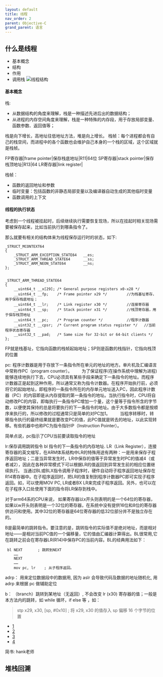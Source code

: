 ```yaml
---
layout: default
title: 线程
nav_order: 2
parent: Objective-C
grand_parent: 语言
---
```


## 什么是线程

- 基本概念
- 结构
- 作用
- 调用栈
![线程结构](../../../images/iOS/线程结构.png)

#### 基本概念
栈:
- 从数据结构的角度来理解，栈是一种描述先进后出的数据结构；
- 从进程的内存空间角度来理解，栈是一种特殊的内存段，用于存放局部变量、函数参数、返回值等；

栈是向下增长，高地址往低地址方法，堆是向上增长。
栈帧：每个进程都会有自己的栈空间，而进程中的各个函数也会维护自己本身的一个栈的区域，这个区域就是栈帧。

FP寄存器|frame pointer|保存栈底地址|R11|64位
SP寄存器|stack pointer|保存栈顶地址|R13|64
LR寄存器|link register|

栈帧：
- 函数的返回地址和参数
- 临时变量：包括函数的非静态局部变量以及编译器自动生成的其他临时变量
- 函数调用的上下文

#### 线程的执行状态
考虑到一个线程被挂起时，后续继续执行需要恢复现场，所以在挂起时相关现场需要被保存起来，比如当前执行到哪条指令了。

那么就要有相关的结构体来为线程保存运行时的状态，如下:

~~~Objecive-C   
_STRUCT_MCONTEXT64
{
    _STRUCT_ARM_EXCEPTION_STATE64   __es;
    _STRUCT_ARM_THREAD_STATE64      __ss;
    _STRUCT_ARM_NEON_STATE64        __ns;
};


_STRUCT_ARM_THREAD_STATE64
{
    __uint64_t __x[29]; /* General purpose registers x0-x28 */
    __uint64_t __fp;    /* Frame pointer x29 */         //为栈基址寄存，用于保存栈底地址；
    __uint64_t __lr;    /* Link register x30 */         //连接寄存器
    __uint64_t __sp;    /* Stack pointer x31 */         //栈顶寄存器，用于保存栈顶地址
    __uint64_t __pc;    /* Program counter */           //程序计数器
    __uint32_t __cpsr;  /* Current program status register */   //当前程序状态寄存器
    __uint32_t __pad;   /* Same size for 32-bit or 64-bit clients */
};
~~~

FP就是栈基址，它指向函数的栈帧起始地址；SP则是函数的栈指针，它指向栈顶的位置

pc:
程序计数器是用于存放下一条指令所在单元的地址的地方。单片机及汇编语言中常称作PC（program counter）。 　　为了保证程序(在操作系统中理解为进程)能够连续地执行下去，CPU必须具有某些手段来确定下一条指令的地址。而程序计数器正是起到这种作用，所以通常又称为指令计数器。在程序开始执行前，必须将它的起始地址，即程序的一条指令所在的内存单元地址送入PC，因此程序计数器（PC）的内容即是从内存提取的第一条指令的地址。当执行指令时，CPU将自动修改PC的内容，即每执行一条指令PC增加一个量，这个量等于指令所含的字节数，以便使其保持的总是将要执行的下一条指令的地址。由于大多数指令都是按顺序来执行的，所以修改的过程通常只是简单的对PC加1。 　　当程序转移时，转移指令执行的最终结果就是要改变PC的值，此PC值就是转去的地址，以此实现转移。有些机器中也称PC为指令指针IP（Instruction Pointer）。

简单点说，pc指示了CPU当前要读取指令的地址

lr:保存调用跳转指令 bl 指令的下一条指令的内存地址.
LR（Link Register），连接寄存器的英文缩写，在ARM体系结构中LR的特殊用途有两种：一是用来保存子程序返回地址；二是当异常发生时，LR中保存的值等于异常发生时PC的值减4（或者减2），因此在各种异常模式下可以根据LR的值返回到异常发生前的相应位置继续执行。
当通过BL或BLX指令调用子程序时，硬件自动将子程序返回地址保存在R14寄存器中。在子程序返回时，把LR的值复制到程序计数器PC即可实现子程序返回。如，可以使用MOV PC, LR或者BX LR来完成子程序返回。另外，也可以在在子程序入口处使用下面的指令将LR保存到栈中。

对于arm64系的CPU来说， 如果寄存器以x开头则表明的是一个64位的寄存器，如果以w开头则表明是一个32位的寄存器，在系统中没有提供16位和8位的寄存器供访问和使用。其中32位的寄存器是64位寄存器的低32位部分并不是独立存在的。

B是最简单的跳转指令。要注意的是，跳转指令的实际值不是绝对地址，而是相对地址——是相对当前PC值的一个偏移量，它的值由汇编器计算得出。BL很常用,它在跳转之前会在寄存器LR(R14)中保存PC的当前内容。BL的经典用法如下：
~~~
 bl NEXT       ; 跳转到NEXT 
    …… 
    NEXT 
    …… 
    mov pc, lr    ; 从子程序返回。
~~~


adrp： 用来定位数据段中的数据用, 因为 aslr 会导致代码及数据的地址随机化, 用 adrp 来根据 pc 做辅助定位

b： （branch）跳转到某地址（无返回）, 不会改变 lr (x30) 寄存器的值；一般是本方法内的跳转，如 while 循环，if else 等 ，如：

>stp x29, x30, [sp, #0x10]  ; 将 x29, x30 的值存入 sp 偏移 16 个字节的位置 

- [1](http://blog.chinaunix.net/uid-16459552-id-3364761.html)
- [2](https://www.veryarm.com/106579.html)
- [3](https://juejin.im/post/5cadeda55188251ad87b0eed)
- [4](https://www.jianshu.com/p/91c5dc0a8bb9)

简书: hank老师

## 堆栈回溯


